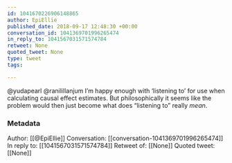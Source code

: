 ```yaml
---
id: 1041670226906148865
author: EpiEllie
published_date: 2018-09-17 12:48:30 +00:00
conversation_id: 1041369701996265474
in_reply_to: 1041567031571574784
retweet: None
quoted_tweet: None
type: tweet
tags:

---
```


@yudapearl @ranilillanjum I’m happy enough with ‘listening to’ for use when calculating causal effect estimates. But philosophically it seems like the problem would then just become what does “listening to” really *mean*.

### Metadata

Author: [[@EpiEllie]]
Conversation: [[conversation-1041369701996265474]]
In reply to: [[1041567031571574784]]
Retweet of: [[None]]
Quoted tweet: [[None]]
